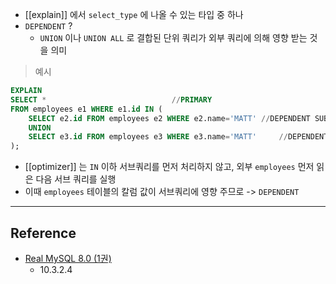 - [[explain]] 에서 `select_type` 에 나올 수 있는 타입 중 하나
- `DEPENDENT` ?
	- `UNION` 이나 `UNION ALL` 로 결합된 단위 쿼리가 외부 쿼리에 의해 영향 받는 것을 의미

> 예시

```sql
EXPLAIN 
SELECT * 							//PRIMARY
FROM employees e1 WHERE e1.id IN (
	SELECT e2.id FROM employees e2 WHERE e2.name='MATT'	//DEPENDENT SUBQUERY
	UNION
	SELECT e3.id FROM employees e3 WHERE e3.name='MATT'     //DEPENDENT UNION
);
```

- [[optimizer]] 는 `IN` 이하 서브쿼리를 먼저 처리하지 않고, 외부 `employees` 먼저 읽은 다음 서브 쿼리를 실행
- 이때 `employees` 테이블의 칼럼 값이 서브쿼리에 영향 주므로 -> `DEPENDENT`


---
## Reference
 -  [Real MySQL 8.0 (1권)](https://product.kyobobook.co.kr/detail/S000001766482)
	- 10.3.2.4